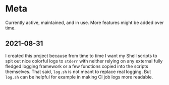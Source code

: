 # Meta

Currently active, maintained, and in use. More features might be added over time.

## 2021-08-31

I created this project because from time to time I want my Shell scripts to
spit out nice colorful logs to `stderr` with neither relying on any external
fully fledged logging framework or a few functions copied into the scripts
themselves. That said, `log.sh` is not meant to replace real logging. But
`log.sh` can be helpful for example in making CI job logs more readable.
